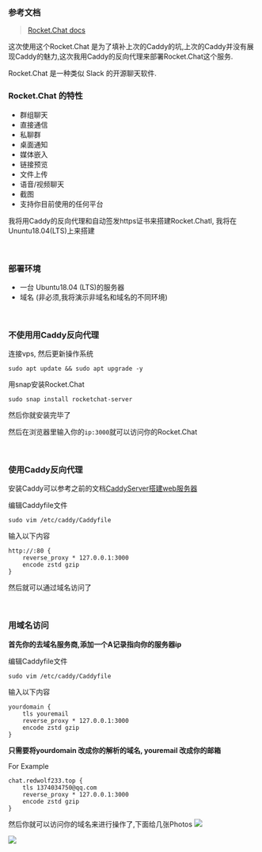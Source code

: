 ### 参考文档
> [Rocket.Chat docs](https://rocket.chat/docs/)    



这次使用这个Rocket.Chat 是为了填补上次的Caddy的坑,上次的Caddy并没有展现Caddy的魅力,这次我用Caddy的反向代理来部署Rocket.Chat这个服务.    


Rocket.Chat 是一种类似 Slack 的开源聊天软件.

### **Rocket.Chat 的特性**

+ 群组聊天
+ 直接通信
+ 私聊群
+ 桌面通知
+ 媒体嵌入
+ 链接预览
+ 文件上传
+ 语音/视频聊天
+ 截图
+ 支持你目前使用的任何平台

我将用Caddy的反向代理和自动签发https证书来搭建Rocket.Chatl, 我将在Ununtu18.04(LTS)上来搭建

<br>


### 部署环境
+ 一台 Ubuntu18.04 (LTS)的服务器
+ 域名 (非必须,我将演示非域名和域名的不同环境)

<br>

### 不使用用Caddy反向代理

连接vps, 然后更新操作系统
```shell
sudo apt update && sudo apt upgrade -y
```

用snap安装Rocket.Chat
```shell
sudo snap install rocketchat-server
```

然后你就安装完毕了

然后在浏览器里输入你的`ip:3000`就可以访问你的Rocket.Chat


<br>


### 使用Caddy反向代理

安装Caddy可以参考之前的文档[CaddyServer搭建web服务器](https://www.redwolf233.top/archives/caddyserver%E6%90%AD%E5%BB%BAweb%E6%9C%8D%E5%8A%A1%E5%99%A8)

编辑Caddyfile文件
```shell
sudo vim /etc/caddy/Caddyfile
```

输入以下内容
```shell
http://:80 {
	reverse_proxy * 127.0.0.1:3000
	encode zstd gzip
}
```

然后就可以通过域名访问了

<br>

### 用域名访问

**首先你的去域名服务商,添加一个A记录指向你的服务器ip**

编辑Caddyfile文件
```shell
sudo vim /etc/caddy/Caddyfile
```

输入以下内容
```shell
yourdomain {
	tls youremail
    reverse_proxy * 127.0.0.1:3000
	encode zstd gzip
}
```
**只需要将yourdomain 改成你的解析的域名, youremail 改成你的邮箱**

For Example
```shell
chat.redwolf233.top {
	tls 1374034750@qq.com
    reverse_proxy * 127.0.0.1:3000
	encode zstd gzip
}
```

然后你就可以访问你的域名来进行操作了,下面给几张Photos
![](https://www.redwolf233.top/upload/2020/3/%E6%B7%B1%E5%BA%A6%E6%88%AA%E5%9B%BE_%E9%80%89%E6%8B%A9%E5%8C%BA%E5%9F%9F_20200302155847-8d82a00449d94da388a928014c8f917e.png)


![](https://www.redwolf233.top/upload/2020/3/%E6%B7%B1%E5%BA%A6%E6%88%AA%E5%9B%BE_%E9%80%89%E6%8B%A9%E5%8C%BA%E5%9F%9F_20200302155035-d900f458e2c14d3ea2ecb187f7c8e5c4.png)
